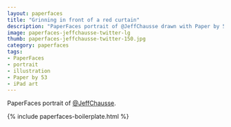 ```yaml
---
layout: paperfaces
title: "Grinning in front of a red curtain"
description: "PaperFaces portrait of @JeffChausse drawn with Paper by 53 on an iPad."
image: paperfaces-jeffchausse-twitter-lg
thumb: paperfaces-jeffchausse-twitter-150.jpg
category: paperfaces
tags: 
- PaperFaces
- portrait
- illustration
- Paper by 53
- iPad art
---
```


PaperFaces portrait of [@JeffChausse](http://twitter.com/JeffChausse).

{% include paperfaces-boilerplate.html %}